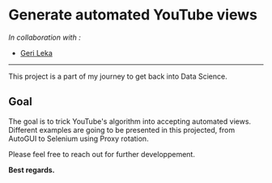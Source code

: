 # Generate automated YouTube views

*In collaboration with :*
- [Geri Leka](https://github.com/gerileka)

---

This project is a part of my journey to get back into Data Science.

## Goal
The goal is to trick YouTube's algorithm into accepting automated views.
Different examples are going to be presented in this projected, from AutoGUI to Selenium using Proxy rotation.

Please feel free to reach out for further developpement. 

**Best regards.**




